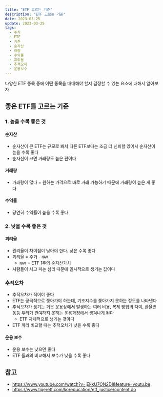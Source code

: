 ```yaml
---
title: "ETF 고르는 기준"
description: "ETF 고르는 기준"
date: 2023-03-25
update: 2023-03-25
tags:
  - 주식
  - ETF
  - 기준
  - 순자산
  - 래량
  - 수익률
  - 괴리율
  - 추적오차
  - 운용보수
---
```


다양한 ETF 종목 중에 어떤 종목을 매매해야 할지 결정할 수 있는 요소에 대해서 알아보자

## 좋은 ETF를 고르는 기준

### 1. 높을 수록 좋은 것

#### 순자산

- 순자산이 큰 ETF는 규모로 봐서 다른 ETF보다는 조금 더 신뢰할 있어서 순자산이 높을 수록 좋다
- 순자신이 크면 거래량도 높은 편이다

#### 거래량

- 거래량이 많다 = 원하는 가격으로 바로 거래 가능하기 때문에 거래량이 높은 게 좋다

#### 수익률

- 당연히 수익률이 높을 수록 좋다

### 2. 낮을 수록 좋은 것

#### 괴리율

- 괸리율이 차이점이 낮아야 한다. 낮은 수록 좋다
- 괴리율 = 주가 - `NAV`
    - `NAV` = ETF 1주의 순자산가치
- 사람들이 사고 파는 심리 때문에 일시적으로 생기는 값이다

### 추적오차

- 추적오차가 적어야 좋다
- ETF는 궁극적으로 쫓아가야 하는데, 기초지수를 쫓아가지 못하는 정도를 나타낸다
- 추적오차가 생기는 거은 운용상에서 발생하는 여러 비용, 복제 방법의 차이, 환율변동등 우리가 관여하지 못하는 운용과정에서 생겨나게 된다
    - ETF 자체적으로 생기는 것이다
- ETF 끼리 비교할 때는 추적오차가 낮을 수록 좋다

#### 운용 보수

- 운용 보수는 낮으면 좋다
- ETF 들과의 비교해서 보수가 낮을 수록 좋다

## 참고

- https://www.youtube.com/watch?v=jEkkU7ON2DI&feature=youtu.be
- https://www.tigeretf.com/ko/education/etf_justice/content.do